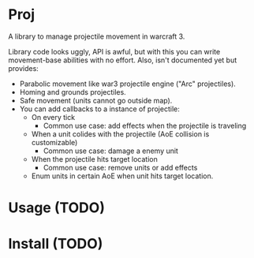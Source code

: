 # Proj

A library to manage projectile movement in warcraft 3.

Library code looks uggly, API is awful, but with this you can write movement-base abilities with no effort. Also, isn't documented yet but provides:

- Parabolic movement like war3 projectile engine ("Arc" projectiles).
- Homing and grounds projectiles.
- Safe movement (units cannot go outside map).
- You can add callbacks to a instance of projectile:
	- On every tick
		- Common use case: add effects when the projectile is traveling
	- When a unit colides with the projectile (AoE collision is customizable)
		- Common use case: damage a enemy unit
	- When the projectile hits target location
		- Common use case: remove units or add effects
	- Enum units in certain AoE when unit hits target location.


# Usage (TODO)

# Install (TODO)
